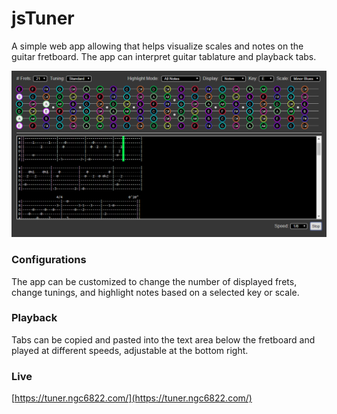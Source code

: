 # jsTuner

A simple web app allowing that helps visualize scales and notes on the guitar fretboard.  The app can interpret guitar tablature and playback tabs.

![jsTuner](tuner.png "jsTuner")

### Configurations

The app can be customized to change the number of displayed frets, change tunings, and highlight notes based on a selected key or scale.

### Playback

Tabs can be copied and pasted into the text area below the fretboard and played at different speeds, adjustable at the bottom right.

### Live
[https://tuner.ngc6822.com/](https://tuner.ngc6822.com/)
